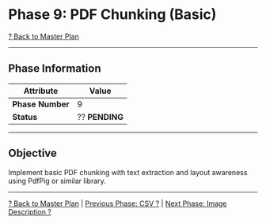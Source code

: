 # Phase 9: PDF Chunking (Basic)

[? Back to Master Plan](../../MasterPlan.md)

---

## Phase Information

| Attribute | Value |
|-----------|-------|
| **Phase Number** | 9 |
| **Status** | ?? **PENDING** |

---

## Objective

Implement basic PDF chunking with text extraction and layout awareness using PdfPig or similar library.

---

[? Back to Master Plan](../../MasterPlan.md) | [Previous Phase: CSV ?](Phase-08.md) | [Next Phase: Image Description ?](Phase-10.md)
